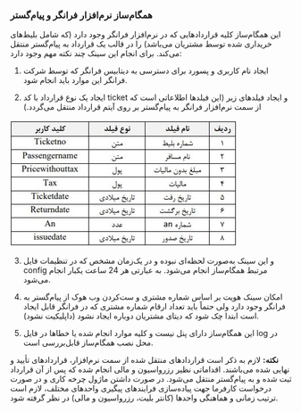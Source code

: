 ### همگام‌ساز نرم‌افزار فرانگر و پیام‌گستر

این همگام‌ساز کلیه قراردادهایی که در نرم‌افزار فرانگر وجود دارد (که شامل بلیط‌های خریداری شده توسط مشتریان می‌باشد) را در قالب یک قرارداد به پیام‌گستر منتقل می‌کند. برای انجام این سینک چند نکته مهم وجود دارد:

1.    ایجاد نام کاربری و پسورد برای دسترسی به دیتابیس فرانگر که توسط شرکت فرانگر این موارد باید انجام شود.

2.    ایجاد یک نوع قرارداد با کد ticket و ایجاد فیلدهای زیر (این فیلدها اطلاعاتی است که از سمت نرم‌افزار فرانگر به پیام‌گستر بر روی آیتم قرارداد منتقل می‌گردد.) 

![](faranegar.jpg)

3. و این سینک به‌صورت لحظه‌ای نبوده و در یک‌زمان مشخص که در تنظیمات فایل config مرتبط همگام‌ساز انجام می‌شود. به عبارتی هر 24 ساعت یکبار انجام می‌شود.

4.    امکان سینک هویت بر اساس شماره مشتری و ست‌کردن وب هوک از پیام‌گستر به فرانگر وجود دارد ولی حتماً باید تعداد ارقام شماره مشتری که در فرانگر قابل ایجاد است ابتدا چک شود که دیتای مشتریان دوباره ایجاد نشود (داپلیکیت نشود). 

5.    این همگام‌ساز دارای پنل نیست و کلیه موارد انجام شده یا خطاها در فایل log در محل نصب همگام‌ساز قابل‌بررسی است.

**نکته:** لازم به ذکر است قراردادهای منتقل شده از سمت نرم‌افزار، قراردادهای تأیید و نهایی شده می‌باشند. اقداماتی نظیر رزرواسیون و مالی انجام شده که پس از آن قرارداد ثبت شده و به پیام‌گستر منتقل می‌شود.  در صورت داشتن ماژول چرخه کاری و در صورت درخواست کارفرما جهت پیاده‌سازی فرایندهای پیگیری واحدهای مختلف، لازم است ترتیب زمانی و هماهنگی واحدها (کانتر بلیت، رزرواسیون و مالی) در نظر گرفته شود.
